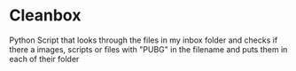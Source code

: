# Cleanbox
Python Script that looks through the files in my inbox folder and checks if there a images, scripts or files with "PUBG" in the filename and puts them in each of their folder
